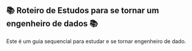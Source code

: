 ## 📚 Roteiro de Estudos para se tornar um engenheiro de dados 📚

Este é um guia sequencial para estudar e se tornar engenheiro de dado.
